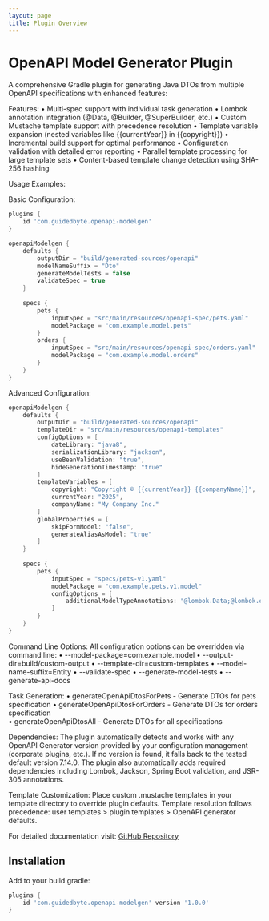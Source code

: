 ```yaml
---
layout: page
title: Plugin Overview
---
```


# OpenAPI Model Generator Plugin

A comprehensive Gradle plugin for generating Java DTOs from multiple OpenAPI specifications with enhanced features:

Features:
• Multi-spec support with individual task generation
• Lombok annotation integration (@Data, @Builder, @SuperBuilder, etc.)
• Custom Mustache template support with precedence resolution
• Template variable expansion (nested variables like {{currentYear}} in {{copyright}})
• Incremental build support for optimal performance
• Configuration validation with detailed error reporting
• Parallel template processing for large template sets
• Content-based template change detection using SHA-256 hashing

Usage Examples:

Basic Configuration:

```groovy
plugins {
    id 'com.guidedbyte.openapi-modelgen'
}

openapiModelgen {
    defaults {
        outputDir = "build/generated-sources/openapi"
        modelNameSuffix = "Dto"
        generateModelTests = false
        validateSpec = true
    }
    
    specs {
        pets {
            inputSpec = "src/main/resources/openapi-spec/pets.yaml"
            modelPackage = "com.example.model.pets"
        }
        orders {
            inputSpec = "src/main/resources/openapi-spec/orders.yaml"  
            modelPackage = "com.example.model.orders"
        }
    }
}
```

Advanced Configuration:

```groovy
openapiModelgen {
    defaults {
        outputDir = "build/generated-sources/openapi"
        templateDir = "src/main/resources/openapi-templates"
        configOptions = [
            dateLibrary: "java8",
            serializationLibrary: "jackson",
            useBeanValidation: "true",
            hideGenerationTimestamp: "true"
        ]
        templateVariables = [
            copyright: "Copyright © {{currentYear}} {{companyName}}",
            currentYear: "2025", 
            companyName: "My Company Inc."
        ]
        globalProperties = [
            skipFormModel: "false",
            generateAliasAsModel: "true"
        ]
    }
    
    specs {
        pets {
            inputSpec = "specs/pets-v1.yaml"
            modelPackage = "com.example.pets.v1.model"
            configOptions = [
                additionalModelTypeAnnotations: "@lombok.Data;@lombok.experimental.SuperBuilder"
            ]
        }
    }
}
```

Command Line Options:
All configuration options can be overridden via command line:
• --model-package=com.example.model
• --output-dir=build/custom-output
• --template-dir=custom-templates
• --model-name-suffix=Entity
• --validate-spec
• --generate-model-tests
• --generate-api-docs

Task Generation:
• generateOpenApiDtosForPets - Generate DTOs for pets specification
• generateOpenApiDtosForOrders - Generate DTOs for orders specification  
• generateOpenApiDtosAll - Generate DTOs for all specifications

Dependencies:
The plugin automatically detects and works with any OpenAPI Generator version provided by your configuration
management (corporate plugins, etc.). If no version is found, it falls back to the tested default version 7.14.0.
The plugin also automatically adds required dependencies including Lombok, Jackson, Spring Boot validation,
and JSR-305 annotations.

Template Customization:
Place custom .mustache templates in your template directory to override plugin defaults. Template resolution
follows precedence: user templates > plugin templates > OpenAPI generator defaults.

For detailed documentation visit: [GitHub Repository](https://github.com/ryansmith4/openapi-modelgen)

## Installation

Add to your build.gradle:

```groovy
plugins {
    id 'com.guidedbyte.openapi-modelgen' version '1.0.0'
}
```
